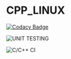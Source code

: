 # CPP_LINUX

[![Codacy Badge](https://api.codacy.com/project/badge/Grade/ecfacdf1a0ed4f4ebe6daea51003593a)](https://app.codacy.com/gh/99002657/CPP_LINUX?utm_source=github.com&utm_medium=referral&utm_content=99002657/CPP_LINUX&utm_campaign=Badge_Grade)

![UNIT TESTING](https://github.com/99002657/CPP_LINUX/workflows/UNIT%20TESTING/badge.svg) 

![C/C++ CI](https://github.com/99002657/CPP_LINUX/workflows/C/C++%20CI/badge.svg)
